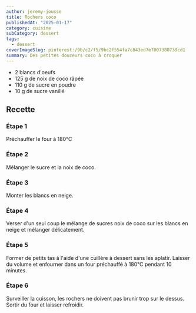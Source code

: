 ```yaml
---
author: jeremy-jousse
title: Rochers coco
publishedAt: "2025-01-17"
category: cuisine
subCategory: dessert
tags:
  - dessert
coverImageSlug: pinterest:/9b/c2/f5/9bc2f554fa7c843ed7e7007380739cd1
summary: Des petites douceurs coco à croquer
---
```


- 2 blancs d'oeufs
- 125 g de noix de coco râpée
- 110 g de sucre en poudre
- 10 g de sucre vanillé

## Recette

### Étape 1

Préchauffer le four à 180°C

### Étape 2

Mélanger le sucre et la noix de coco.

### Étape 3

Monter les blancs en neige.

### Étape 4

Verser d'un seul coup le mélange de sucres noix de coco sur les blancs en neige et mélanger délicatement.

### Étape 5

Former de petits tas à l'aide d'une cuillère à dessert sans les aplatir.
Laisser du volume et enfourner dans un four préchauffé à 180°C pendant 10 minutes.

### Étape 6

Surveiller la cuisson, les rochers ne doivent pas brunir trop sur le dessus.  
Sortir du four et laisser refroidir.
